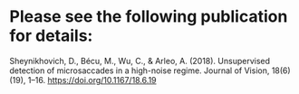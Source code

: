 # Please see the following publication for details:

Sheynikhovich, D., Bécu, M., Wu, C., & Arleo, A. (2018). Unsupervised detection of microsaccades in a high-noise regime. Journal of Vision, 18(6)(19), 1–16. https://doi.org/10.1167/18.6.19

